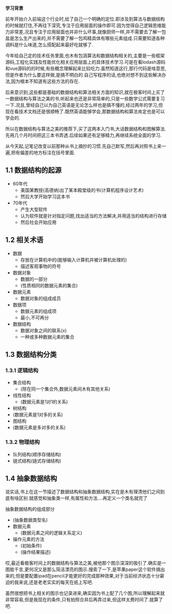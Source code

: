 **学习背景**

前年开始介入前端这个行业时,给了自己一个明确的定位.即涉及到算法与数据结构的时候就打住,不再往下深究,专注于应用层面的操作即可.因为觉得自己逻辑思维能力非常差,况且专注于应用层面也并非什么坏事,就像厨师一样,并不需要去了解一包盐是怎么生产出来的,并不需要了解一包鸡精具体有哪些元素组成.只需要知道各种调料是什么味道,怎么搭配起来最好吃就够了.

今年给自己定的技术任务里面,也木有包涵算法和数据结构相关的,主要是一些框架源码,工程化实践及性能优化相关应用层面上的具体技术学习.可是在看lodash源码和vue源码的的时候,有些概念理解起来比较吃力.虽然知道这行,那行代码是啥意思,但是作者为什么要这样做,是搞不明白的.自己写程序的话,也绝对想不到这些解决办法,因为根本不知道有这些方法的存在.

后来意识到,这些都是基础的数据结构和算法相关方面的知识,就在极客时间上买了一数据结构与算法之美的书,听起来也还是非常简单的,只是一些数学公式需要复习一下.况且,曾经自己以为自己英语是无论怎么样也是搞不懂的,经过两年的学习,但现在看技术文档还是很顺畅了.既然英语能够学会,那数据结构和算法肯定也是可以学会的.

所以在数据结构与算法之美的推荐下,买了这两本入门书,大话数据结构和图解算法.先用几个月时间把这三本书弄透.后续如果还有足够精力,再继续系统全面的学习.

从今天起,记笔记改变以前那种从书上摘抄的习惯.先自己默写,然后再对照书上来一遍,把有偏差的地方标注在括号里面.

## 1.1 数据结构的起源
- 60年代
  - 美国某教授(高德纳)出了某本殿堂级的书(计算机程序设计艺术)
  - 然后大学开始学习这本书
- 70年代
  - 产生大型软件
  - 认为软件就是针对指定问题,找出适当的方法解决,并用适当的结构进行存储
  - 然后社会开始应用

## 1.2 相关术语
- 数据
  - 存放在计算机中的(能够输入计算机并被计算机处理的)
  - 描述客观事物的符号
- 数据对象
  - 数据的一部分
  - (性质相同的数据元素的集合)
- 数据元素
  - 数据对象的组成成员
- 数据项
  - 数据元素的组成项
  - 最小,不可再分
- 数据结构
  - 数据对象之间的联系(x)
  - 一种或多种数据元素的集合

## 1.3 数据结构分类

### 1.3.1 逻辑结构
- 集合结构
  - (除在同一个集合外,数据元素间木有其他关系)
- 线性结构
  - (数据元素是1对1的关系)
- 树结构
 - (数据元素是1对多的关系)
- 图结构
 - (数据元素是多对多的关系)

### 1.3.2 物理结构
- 队列结构(顺序存储结构)
- 链式结构(链式存储结构)

## 1.4 抽象数据结构
说实话,书上在这一节描述了数据结构和抽象数据结构,实在是木有理清他们之间到底有啥区别
就感觉和抽象类一样,有属性和方法....再定义一个类名就完了

抽象数据结构的组成部分
- (抽象数据类型名)
- 数据元素
  - (数据元素之间的逻辑关系定义)
- 操作元素的方法
  - (初始条件)
  - (操作结果描述)


哎,最近看极客时间上的数据结构与算法之美,被他那个图示深深的吸引了.确实是一图胜千言,更何况又是那么简洁漂亮的图示.搜索了一下,是苹果paper这个软件搞出来的,但是要配置ipad在pencil才能更好的完成那种效果,对于当前经济状态十分窘迫的我来说,还是老老实实的每天在纸上写吧.

虽然很想把书上相关的图示也记录进来,确实因为书上配了几个图,所以理解起来就非常容易,但是我现在的条件,只有拍照合并后再弄过来,但这样太费时间了.就算了吧.
